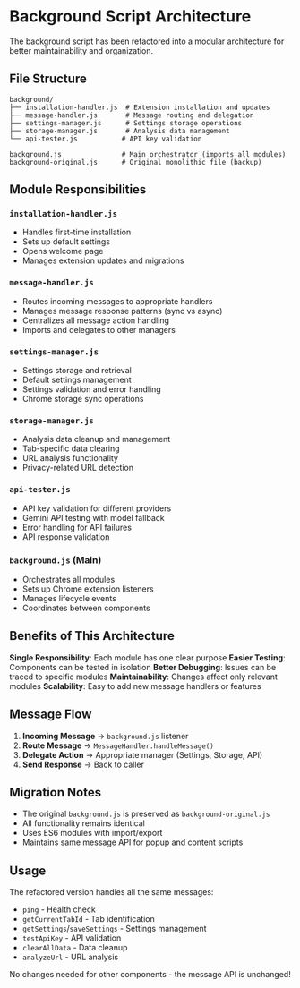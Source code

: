 # Background Script Architecture

The background script has been refactored into a modular architecture for better maintainability and organization.

## File Structure

```
background/
├── installation-handler.js  # Extension installation and updates
├── message-handler.js       # Message routing and delegation
├── settings-manager.js      # Settings storage operations
├── storage-manager.js       # Analysis data management
└── api-tester.js           # API key validation

background.js               # Main orchestrator (imports all modules)
background-original.js      # Original monolithic file (backup)
```

## Module Responsibilities

### `installation-handler.js`

- Handles first-time installation
- Sets up default settings
- Opens welcome page
- Manages extension updates and migrations

### `message-handler.js`

- Routes incoming messages to appropriate handlers
- Manages message response patterns (sync vs async)
- Centralizes all message action handling
- Imports and delegates to other managers

### `settings-manager.js`

- Settings storage and retrieval
- Default settings management
- Settings validation and error handling
- Chrome storage sync operations

### `storage-manager.js`

- Analysis data cleanup and management
- Tab-specific data clearing
- URL analysis functionality
- Privacy-related URL detection

### `api-tester.js`

- API key validation for different providers
- Gemini API testing with model fallback
- Error handling for API failures
- API response validation

### `background.js` (Main)

- Orchestrates all modules
- Sets up Chrome extension listeners
- Manages lifecycle events
- Coordinates between components

## Benefits of This Architecture

**Single Responsibility**: Each module has one clear purpose
**Easier Testing**: Components can be tested in isolation
**Better Debugging**: Issues can be traced to specific modules
**Maintainability**: Changes affect only relevant modules
**Scalability**: Easy to add new message handlers or features

## Message Flow

1. **Incoming Message** → `background.js` listener
2. **Route Message** → `MessageHandler.handleMessage()`
3. **Delegate Action** → Appropriate manager (Settings, Storage, API)
4. **Send Response** → Back to caller

## Migration Notes

- The original `background.js` is preserved as `background-original.js`
- All functionality remains identical
- Uses ES6 modules with import/export
- Maintains same message API for popup and content scripts

## Usage

The refactored version handles all the same messages:

- `ping` - Health check
- `getCurrentTabId` - Tab identification
- `getSettings`/`saveSettings` - Settings management
- `testApiKey` - API validation
- `clearAllData` - Data cleanup
- `analyzeUrl` - URL analysis

No changes needed for other components - the message API is unchanged!
